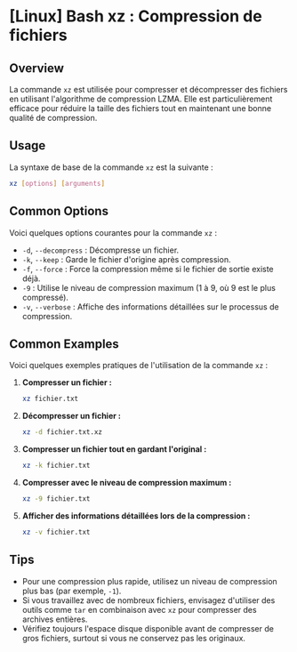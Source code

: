 # [Linux] Bash xz : Compression de fichiers

## Overview
La commande `xz` est utilisée pour compresser et décompresser des fichiers en utilisant l'algorithme de compression LZMA. Elle est particulièrement efficace pour réduire la taille des fichiers tout en maintenant une bonne qualité de compression.

## Usage
La syntaxe de base de la commande `xz` est la suivante :

```bash
xz [options] [arguments]
```

## Common Options
Voici quelques options courantes pour la commande `xz` :

- `-d`, `--decompress` : Décompresse un fichier.
- `-k`, `--keep` : Garde le fichier d'origine après compression.
- `-f`, `--force` : Force la compression même si le fichier de sortie existe déjà.
- `-9` : Utilise le niveau de compression maximum (1 à 9, où 9 est le plus compressé).
- `-v`, `--verbose` : Affiche des informations détaillées sur le processus de compression.

## Common Examples
Voici quelques exemples pratiques de l'utilisation de la commande `xz` :

1. **Compresser un fichier :**
   ```bash
   xz fichier.txt
   ```

2. **Décompresser un fichier :**
   ```bash
   xz -d fichier.txt.xz
   ```

3. **Compresser un fichier tout en gardant l'original :**
   ```bash
   xz -k fichier.txt
   ```

4. **Compresser avec le niveau de compression maximum :**
   ```bash
   xz -9 fichier.txt
   ```

5. **Afficher des informations détaillées lors de la compression :**
   ```bash
   xz -v fichier.txt
   ```

## Tips
- Pour une compression plus rapide, utilisez un niveau de compression plus bas (par exemple, `-1`).
- Si vous travaillez avec de nombreux fichiers, envisagez d'utiliser des outils comme `tar` en combinaison avec `xz` pour compresser des archives entières.
- Vérifiez toujours l'espace disque disponible avant de compresser de gros fichiers, surtout si vous ne conservez pas les originaux.